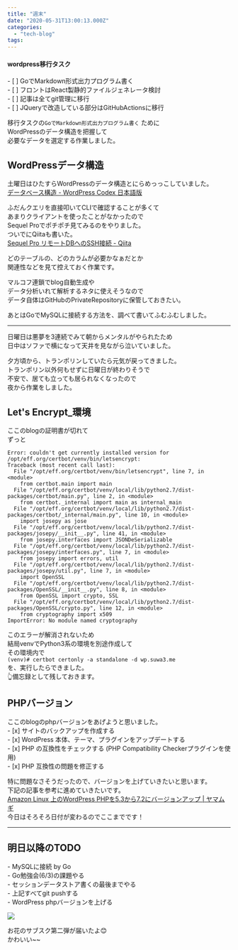 ```yaml
---
title: "週末"
date: "2020-05-31T13:00:13.000Z"
categories: 
  - "tech-blog"
tags: 
---
```


#### wordpress移行タスク

\- \[ \] GoでMarkdown形式出力プログラム書く  
\- \[ \] フロントはReact製静的ファイルジェネレータ検討  
\- \[ \] 記事は全てgit管理に移行  
\- \[ \] JQueryで改造している部分はGitHubActionsに移行

移行タスクの`GoでMarkdown形式出力プログラム書く` ために  
WordPressのデータ構造を把握して  
必要なデータを選定する作業しました。

## WordPressデータ構造

土曜日はひたすらWordPressのデータ構造とにらめっっこしていました。  
[データベース構造 - WordPress Codex 日本語版](https://wpdocs.osdn.jp/%E3%83%87%E3%83%BC%E3%82%BF%E3%83%99%E3%83%BC%E3%82%B9%E6%A7%8B%E9%80%A0#.E3.83.86.E3.83.BC.E3.83.96.E3.83.AB:_wp_posts)

ふだんクエリを直接叩いてCLIで確認することが多くて  
あまりクライアントを使ったことがなかったので  
Sequel Proでポチポチ見てみるのをやりました。  
ついでにQiitaも書いた。  
[Sequel Pro リモートDBへのSSH接続 - Qiita](https://qiita.com/suwa3/items/b840d19f796705c601e6)

どのテーブルの、どのカラムが必要かなぁだとか  
関連性などを見て控えておく作業です。

マルコフ連鎖でblog自動生成や  
データ分析いれて解析するネタに使えそうなので  
データ自体はGitHubのPrivateRepositoryに保管しておきたい。

あとはGoでMySQLに接続する方法を、調べて書いてふむふむしました。

* * *

日曜日は悪夢を3連続でみて朝からメンタルがやられたため  
日中はソファで横になって天井を見ながら泣いていました。

夕方頃から、トランポリンしていたら元気が戻ってきました。  
トランポリン以外何もせずに日曜日が終わりそうで  
不安で、居ても立っても居られなくなったので  
夜から作業をしました。

## Let's Encrypt\_環境

ここのblogの証明書が切れて  
ずっと

```
Error: couldn't get currently installed version for /opt/eff.org/certbot/venv/bin/letsencrypt: 
Traceback (most recent call last):
  File "/opt/eff.org/certbot/venv/bin/letsencrypt", line 7, in <module>
    from certbot.main import main
  File "/opt/eff.org/certbot/venv/local/lib/python2.7/dist-packages/certbot/main.py", line 2, in <module>
    from certbot._internal import main as internal_main
  File "/opt/eff.org/certbot/venv/local/lib/python2.7/dist-packages/certbot/_internal/main.py", line 10, in <module>
    import josepy as jose
  File "/opt/eff.org/certbot/venv/local/lib/python2.7/dist-packages/josepy/__init__.py", line 41, in <module>
    from josepy.interfaces import JSONDeSerializable
  File "/opt/eff.org/certbot/venv/local/lib/python2.7/dist-packages/josepy/interfaces.py", line 7, in <module>
    from josepy import errors, util
  File "/opt/eff.org/certbot/venv/local/lib/python2.7/dist-packages/josepy/util.py", line 7, in <module>
    import OpenSSL
  File "/opt/eff.org/certbot/venv/local/lib/python2.7/dist-packages/OpenSSL/__init__.py", line 8, in <module>
    from OpenSSL import crypto, SSL
  File "/opt/eff.org/certbot/venv/local/lib/python2.7/dist-packages/OpenSSL/crypto.py", line 12, in <module>
    from cryptography import x509
ImportError: No module named cryptography
```

このエラーが解消されないため  
結局venvでPython3系の環境を別途作成して  
その環境内で  
`(venv)# certbot certonly -a standalone -d wp.suwa3.me`  
を、実行したらできました。  
👆備忘録として残しておきます。

## PHPバージョン

ここのblogのphpバージョンをあげようと思いました。  
\- \[x\] サイトのバックアップを作成する  
\- \[x\] WordPress 本体、テーマ、プラグインをアップデートする  
\- \[x\] PHP の互換性をチェックする (PHP Compatibility Checkerプラグインを使用)  
\- \[x\] PHP 互換性の問題を修正する

特に問題なさそうだったので、バージョンを上げていきたいと思います。  
下記の記事を参考に進めていきたいです。  
[Amazon Linux 上のWordPress PHPを5.3から7.2にバージョンアップ | ヤマムギ](https://www.yamamanx.com/amazon-linux-wordpress-php-53-72/)  
今日はそろそろ日付が変わるのでここまでです！

* * *

## 明日以降のTODO

\- MySQLに接続 by Go  
\- Go勉強会(6/3)の課題やる  
\- セッションデータストア書くの最後までやる  
\- 上記すべてgit pushする  
\- WordPress phpバージョンを上げる

![](https://assets-don.nzws.me/system/media_attachments/files/000/485/755/original/6cd32eb9e148287f.jpeg?1590916308)

お花のサブスク第二弾が届いたよ😊  
かわいい~~
